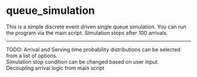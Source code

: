# queue_simulation

This is a simple discrete event driven single queue simulation. 
You can run the program via the main script. Simulation stops after 100 arrivals.  

-----
TODO: 
Arrival and Serving time probability distributions can be selected from a list of options.   
Simulation stop condition can be changed based on user input.   
Decoupling arrival logic from main script
